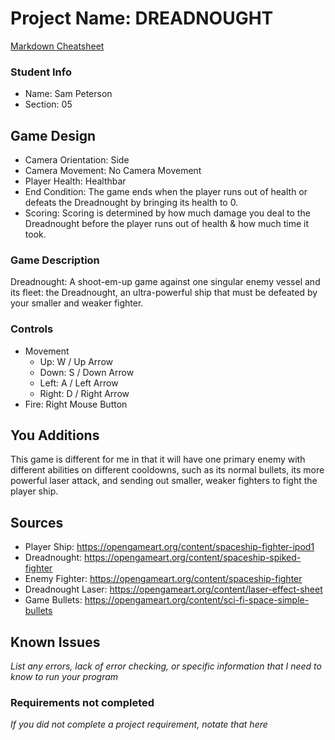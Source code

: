 # Project Name: DREADNOUGHT

[Markdown Cheatsheet](https://github.com/adam-p/markdown-here/wiki/Markdown-Here-Cheatsheet)

### Student Info

-   Name: Sam Peterson
-   Section: 05

## Game Design

-   Camera Orientation: Side
-   Camera Movement: No Camera Movement
-   Player Health: Healthbar
-   End Condition: The game ends when the player runs out of health or defeats the Dreadnought by bringing its health to 0.
-   Scoring: Scoring is determined by how much damage you deal to the Dreadnought before the player runs out of health & how much time it took.

### Game Description

Dreadnought: A shoot-em-up game against one singular enemy vessel and its fleet: the Dreadnought, an ultra-powerful ship that must be defeated by your smaller and weaker fighter.

### Controls

-   Movement
    -   Up: W / Up Arrow
    -   Down: S / Down Arrow
    -   Left: A / Left Arrow
    -   Right: D / Right Arrow
-   Fire: Right Mouse Button

## You Additions

This game is different for me in that it will have one primary enemy with different abilities on different cooldowns, such as its normal bullets, its more powerful laser attack, and sending out smaller, weaker fighters to fight the player ship.

## Sources

- Player Ship: https://opengameart.org/content/spaceship-fighter-ipod1
- Dreadnought: https://opengameart.org/content/spaceship-spiked-fighter
- Enemy Fighter: https://opengameart.org/content/spaceship-fighter
- Dreadnought Laser: https://opengameart.org/content/laser-effect-sheet
- Game Bullets: https://opengameart.org/content/sci-fi-space-simple-bullets

## Known Issues

_List any errors, lack of error checking, or specific information that I need to know to run your program_

### Requirements not completed

_If you did not complete a project requirement, notate that here_

